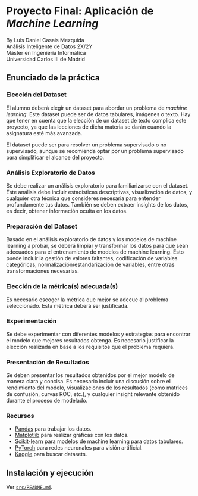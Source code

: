 # Proyecto Final: Aplicación de _Machine Learning_
By Luis Daniel Casais Mezquida  
Análisis Inteligente de Datos 2X/2Y  
Máster en Ingeniería Informática  
Universidad Carlos III de Madrid


## Enunciado de la práctica
### Elección del Dataset
El alumno deberá elegir un dataset para abordar un problema de _machine
learning_. Este dataset puede ser de datos tabulares, imágenes o texto. Hay que
tener en cuenta que la elección de un dataset de texto complica este proyecto,
ya que las lecciones de dicha materia se darán cuando la asignatura esté más
avanzada.

El dataset puede ser para resolver un problema supervisado o no supervisado,
aunque se recomienda optar por un problema supervisado para simplificar el
alcance del proyecto.

### Análisis Exploratorio de Datos
Se debe realizar un análisis exploratorio para familiarizarse con el dataset.
Este análisis debe incluir estadísticas descriptivas, visualización de datos, y
cualquier otra técnica que consideres necesaria para entender profundamente tus
datos. También se deben extraer insights de los datos, es decir, obtener
información oculta en los datos.


### Preparación del Dataset
Basado en el análisis exploratorio de datos y los modelos de machine learning a
probar, se deberá limpiar y transformar los datos para que sean adecuados para
el entrenamiento de modelos de machine learning. Esto puede incluir la gestión
de valores faltantes, codificación de variables categóricas,
normalización/estandarización de variables, entre otras transformaciones
necesarias.

### Elección de la métrica(s) adecuada(s)
Es necesario escoger la métrica que mejor se adecue al problema seleccionado.
Esta métrica deberá ser justificada.

### Experimentación
Se debe experimentar con diferentes modelos y estrategias para encontrar el
modelo que mejores resultados obtenga. Es necesario justificar la elección
realizada en base a los requisitos que el problema requiera.

### Presentación de Resultados
Se deben presentar los resultados obtenidos por el mejor modelo de manera clara
y concisa. Es necesario incluir una discusión sobre el rendimiento del modelo,
visualizaciones de los resultados (como matrices de confusión, curvas ROC,
etc.), y cualquier insight relevante obtenido durante el proceso de modelado.


### Recursos
- [Pandas](https://pandas.pydata.org/) para trabajar los datos.
- [Matplotlib](https://matplotlib.org/) para realizar gráficas con los datos.
- [Scikit-learn](https://scikit-learn.org/stable/) para modelos de machine
learning para datos tabulares.
- [PyTorch](https://pytorch.org/) para redes neuronales para visión artificial.
- [Kaggle](https://www.kaggle.com/) para buscar datasets.



## Instalación y ejecución

Ver [`src/README.md`](src/README.md).

